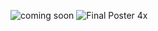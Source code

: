 ![coming soon](https://user-images.githubusercontent.com/58854510/227705020-7ab82d10-7222-4e7a-af48-e4e1c05b0df1.png)
![Final Poster 4x](https://github.com/nightlight-app/.github/assets/58854510/ab534abe-d15c-4b26-a145-32244aaf8315)
